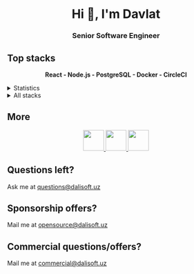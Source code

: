 <h1 align="center">Hi 👋, I'm Davlat</h1>
<h3 align="center">Senior Software Engineer</h3>

## Top stacks

<p align='center'>
<b>React - Node.js - PostgreSQL - Docker - CircleCI</b>
</p>

<details>
  <summary>Statistics</summary>
  
[![Davlatjon's GitHub stats](https://github-readme-stats.vercel.app/api?username=dalisoft)](https://github.com/anuraghazra/github-readme-stats)
  
</details>

<details>
<summary>All stacks</summary>

| Stack          | Name                        | Experience |
| -------------- | --------------------------- | ---------- |
| Full-stack     | JavaScript                  | 8+ years   |
| Full-stack     | TypeScript                  | 4+ years   |
| Frontend       | HTML / CSS / Flexbox        | 5+ years   |
| Frontend       | SVG / SVG Animation         | 3+ years   |
| Frontend       | React (+ Router, Hooks)     | 4+ years   |
| Frontend       | React SSG                   | ~6 month   |
| Frontend       | jQuery                      | 2+ years   |
| Frontend       | Vue / Svelte                | ~3 month   |
| Backend        | Python / aiohttp            | ~6 month   |
| Backend        | Node.js                     | 5+ years   |
| Backend        | Node.js Caching & Stream    | 4+ years   |
| Backend        | REST/CRUD API               | 4+ years   |
| Backend        | Serverless API              | 1+ years   |
| Backend        | GraphQL / OpenAPI (Swagger) | 3+ years   |
| Bundler        | Rollup / Webpack            | 4+ years   |
| Testing        | Jest, Ava                   | 3+ years   |
| Visual Testing | Browserstack                | 3+ years   |
| Database       | MySQL / Postgres (via ORM)  | 3+ years   |
| Database       | DynamoDB / Redis            | 1+ years   |
| Database       | MongoDB                     | ~2 month   |
| DevOps         | Linux / SSH / Bash          | 3+ years   |
| DevOps         | Travis CI                   | 3+ years   |
| DevOps         | Circle CI                   | 3+ years   |
| DevOps         | Docker                      | 4+ years   |
| DevOps         | Ansible                     | 1+ year    |
| AI             | Tensorflow / Keras          | ~6 month   |

</details>

## More

<p align="center">
          <a href="https://github.com/dalisoft" target="_blank" alt="GitHub">
            <img width="48" height="48" src="https://github.com/dalisoft/config/raw/master/signature/github.webp" />
          </a>
          <a href="https://linkedin.com/in/dalisoft" target="_blank" alt="LinkedIn">
            <img width="48" height="48" src="https://github.com/dalisoft/config/raw/master/signature/linkedin.webp" />
          </a>
          <a href="https://twitter.com/dalisoft" target="_blank" alt="Twitter">
            <img width="48" height="48" src="https://github.com/dalisoft/config/raw/master/signature/twitter.webp" />
          </a>
</p>

## Questions left?

Ask me at questions@dalisoft.uz

## Sponsorship offers?

Mail me at opensource@dalisoft.uz

## Commercial questions/offers?

Mail me at commercial@dalisoft.uz
